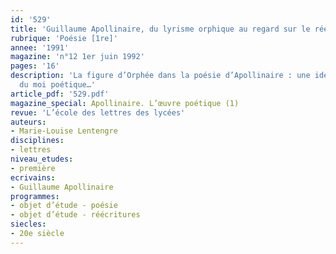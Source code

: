 ```yaml
---
id: '529'
title: 'Guillaume Apollinaire, du lyrisme orphique au regard sur le réel '
rubrique: 'Poésie [1re]'
annee: '1991'
magazine: 'n°12 1er juin 1992'
pages: '16'
description: 'La figure d’Orphée dans la poésie d’Apollinaire : une identification
  du moi poétique…'
article_pdf: '529.pdf'
magazine_special: Apollinaire. L’œuvre poétique (1)
revue: 'L’école des lettres des lycées'
auteurs:
- Marie-Louise Lentengre
disciplines:
- lettres
niveau_etudes:
- première
ecrivains:
- Guillaume Apollinaire
programmes:
- objet d’étude - poésie
- objet d’étude - réécritures
siecles:
- 20e siècle
---
```

